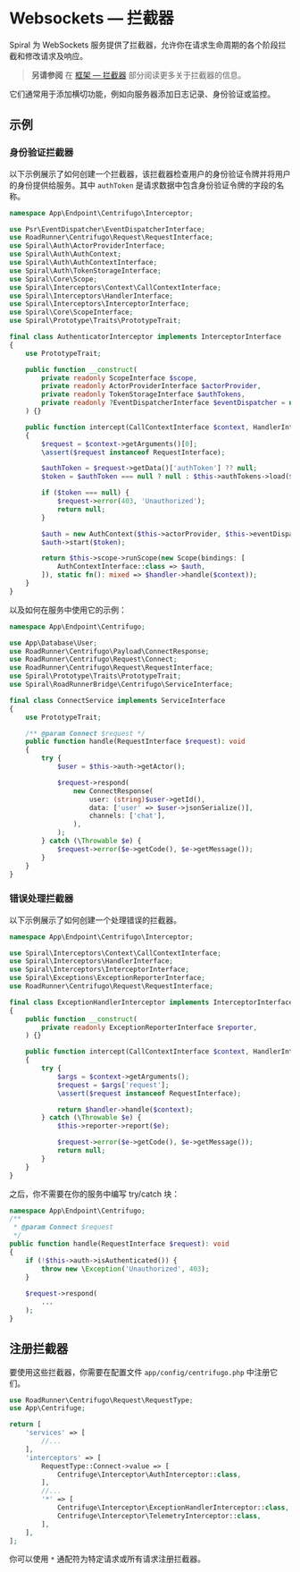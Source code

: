 # Websockets — 拦截器

Spiral 为 WebSockets 服务提供了拦截器，允许你在请求生命周期的各个阶段拦截和修改请求及响应。

> **另请参阅**
> 在 [框架 — 拦截器](../framework/interceptors.md) 部分阅读更多关于拦截器的信息。

它们通常用于添加横切功能，例如向服务器添加日志记录、身份验证或监控。

## 示例

### 身份验证拦截器

以下示例展示了如何创建一个拦截器，该拦截器检查用户的身份验证令牌并将用户的身份提供给服务。其中 `authToken` 是请求数据中包含身份验证令牌的字段的名称。

```php app/src/Endpoint/Centrifugo/Interceptor/AuthenticatorInterceptor.php
namespace App\Endpoint\Centrifugo\Interceptor;

use Psr\EventDispatcher\EventDispatcherInterface;
use RoadRunner\Centrifugo\Request\RequestInterface;
use Spiral\Auth\ActorProviderInterface;
use Spiral\Auth\AuthContext;
use Spiral\Auth\AuthContextInterface;
use Spiral\Auth\TokenStorageInterface;
use Spiral\Core\Scope;
use Spiral\Interceptors\Context\CallContextInterface;
use Spiral\Interceptors\HandlerInterface;
use Spiral\Interceptors\InterceptorInterface;
use Spiral\Core\ScopeInterface;
use Spiral\Prototype\Traits\PrototypeTrait;

final class AuthenticatorInterceptor implements InterceptorInterface
{
    use PrototypeTrait;

    public function __construct(
        private readonly ScopeInterface $scope,
        private readonly ActorProviderInterface $actorProvider,
        private readonly TokenStorageInterface $authTokens,
        private readonly ?EventDispatcherInterface $eventDispatcher = null,
    ) {}

    public function intercept(CallContextInterface $context, HandlerInterface $handler): mixed
    {
        $request = $context->getArguments()[0];
        \assert($request instanceof RequestInterface);

        $authToken = $request->getData()['authToken'] ?? null;
        $token = $authToken === null ? null : $this->authTokens->load($authToken);

        if ($token === null) {
            $request->error(403, 'Unauthorized');
            return null;
        }

        $auth = new AuthContext($this->actorProvider, $this->eventDispatcher);
        $auth->start($token);

        return $this->scope->runScope(new Scope(bindings: [
            AuthContextInterface::class => $auth,
        ]), static fn(): mixed => $handler->handle($context));
    }
}
```

以及如何在服务中使用它的示例：

```php app/src/Endpoint/Centrifugo/ConnectService.php
namespace App\Endpoint\Centrifugo;

use App\Database\User;
use RoadRunner\Centrifugo\Payload\ConnectResponse;
use RoadRunner\Centrifugo\Request\Connect;
use RoadRunner\Centrifugo\Request\RequestInterface;
use Spiral\Prototype\Traits\PrototypeTrait;
use Spiral\RoadRunnerBridge\Centrifugo\ServiceInterface;

final class ConnectService implements ServiceInterface
{
    use PrototypeTrait;

    /** @param Connect $request */
    public function handle(RequestInterface $request): void
    {
        try {
            $user = $this->auth->getActor();

            $request->respond(
                new ConnectResponse(
                    user: (string)$user->getId(),
                    data: ['user' => $user->jsonSerialize()],
                    channels: ['chat'],
                ),
            );
        } catch (\Throwable $e) {
            $request->error($e->getCode(), $e->getMessage());
        }
    }
}
```

### 错误处理拦截器

以下示例展示了如何创建一个处理错误的拦截器。

```php app/src/Endpoint/Centrifugo/Interceptor/ExceptionHandlerInterceptor.php
namespace App\Endpoint\Centrifugo\Interceptor;

use Spiral\Interceptors\Context\CallContextInterface;
use Spiral\Interceptors\HandlerInterface;
use Spiral\Interceptors\InterceptorInterface;
use Spiral\Exceptions\ExceptionReporterInterface;
use RoadRunner\Centrifugo\Request\RequestInterface;

final class ExceptionHandlerInterceptor implements InterceptorInterface
{
    public function __construct(
        private readonly ExceptionReporterInterface $reporter,
    ) {}

    public function intercept(CallContextInterface $context, HandlerInterface $handler): mixed
    {
        try {
            $args = $context->getArguments();
            $request = $args['request'];
            \assert($request instanceof RequestInterface);

            return $handler->handle($context);
        } catch (\Throwable $e) {
            $this->reporter->report($e);

            $request->error($e->getCode(), $e->getMessage());
            return null;
        }
    }
}
```

之后，你不需要在你的服务中编写 try/catch 块：

```php app/src/Endpoint/Centrifugo/ConnectService.php
namespace App\Endpoint\Centrifugo;
/**
 * @param Connect $request
 */
public function handle(RequestInterface $request): void
{
    if (!$this->auth->isAuthenticated()) {
        throw new \Exception('Unauthorized', 403);
    }
    
    $request->respond(
        ...
    );
}
```

## 注册拦截器

要使用这些拦截器，你需要在配置文件 `app/config/centrifugo.php` 中注册它们。

```php app/config/centrifugo.php
use RoadRunner\Centrifugo\Request\RequestType;
use App\Centrifuge;

return [
    'services' => [
        //...
    ],
    'interceptors' => [
        RequestType::Connect->value => [
            Centrifuge\Interceptor\AuthInterceptor::class,
        ],
        //...
        '*' => [
            Centrifuge\Interceptor\ExceptionHandlerInterceptor::class,
            Centrifuge\Interceptor\TelemetryInterceptor::class,
        ],
    ],
];
```

你可以使用 `*` 通配符为特定请求或所有请求注册拦截器。